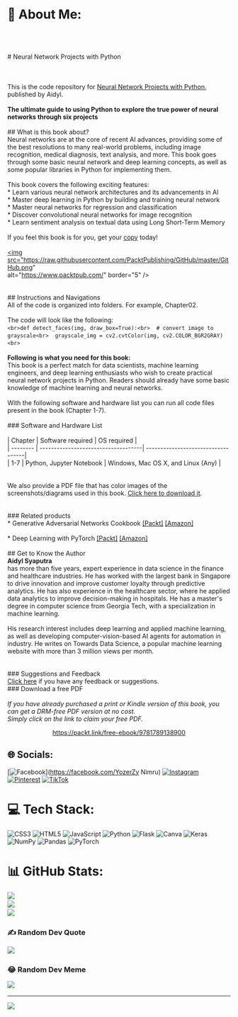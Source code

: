 # 💫 About Me:
<br><br><br># Neural Network Projects with Python<br><br><a href="https://www.packtpub.com/big-data-and-business-intelligence/neural-network-projects-python?utm_source=github&utm_medium=repository"></a><br><br>This is the code repository for [Neural Network Projects with Python](https://www.packtpub.com/big-data-and-business-intelligence/neural-network-projects-python?utm_source=github&utm_medium=repository), published by Aidyl.<br><br>**The ultimate guide to using Python to explore the true power of neural networks through six projects**<br><br>## What is this book about?<br>Neural networks are at the core of recent AI advances, providing some of the best resolutions to many real-world problems, including image recognition, medical diagnosis, text analysis, and more. This book goes through some basic neural network and deep learning concepts, as well as some popular libraries in Python for implementing them.<br><br>This book covers the following exciting features: <br>* Learn various neural network architectures and its advancements in AI<br>* Master deep learning in Python by building and training neural network<br>* Master neural networks for regression and classification<br>* Discover convolutional neural networks for image recognition<br>* Learn sentiment analysis on textual data using Long Short-Term Memory<br><br>If you feel this book is for you, get your [copy](https://www.amazon.com/dp/1789138906) today!<br><br><a href="https://www.packtpub.com/?utm_source=github&utm_medium=banner&utm_campaign=GitHubBanner"><img src="https://raw.githubusercontent.com/PacktPublishing/GitHub/master/GitHub.png" <br>alt="https://www.packtpub.com/" border="5" /></a><br><br><br>## Instructions and Navigations<br>All of the code is organized into folders. For example, Chapter02.<br><br>The code will look like the following:<br>```<br>def detect_faces(img, draw_box=True):<br>  # convert image to grayscale<br>  grayscale_img = cv2.cvtColor(img, cv2.COLOR_BGR2GRAY)<br>```<br><br>**Following is what you need for this book:**<br>	This book is a perfect match for data scientists, machine learning engineers, and deep learning enthusiasts who wish to create practical neural network projects in Python. Readers should already have some basic knowledge of machine learning and neural networks.<br><br>With the following software and hardware list you can run all code files present in the book (Chapter 1-7).<br><br>### Software and Hardware List<br><br>| Chapter  | Software required                   | OS required                        |<br>| -------- | ------------------------------------| -----------------------------------|<br>| 1-7      | Python, Jupyter Notebook            | Windows, Mac OS X, and Linux (Any) |<br><br><br>We also provide a PDF file that has color images of the screenshots/diagrams used in this book. [Click here to download it](https://www.packtpub.com/sites/default/files/downloads/9781789138900_ColorImages.pdf).<br><br><br>### Related products <Other books you may enjoy><br>* Generative Adversarial Networks Cookbook [[Packt]](https://www.packtpub.com/big-data-and-business-intelligence/generative-adversarial-networks-cookbook?utm_source=github&utm_medium=repository&utm_campaign=9781789139907) [[Amazon]](https://www.amazon.com/dp/1789139902)<br><br>* Deep Learning with PyTorch [[Packt]](https://www.packtpub.com/big-data-and-business-intelligence/deep-learning-pytorch?utm_source=github&utm_medium=repository&utm_campaign=9781788624336) [[Amazon]](https://www.amazon.com/dp/1788624335)<br><br>## Get to Know the Author<br>**Aidyl Syaputra**<br>has more than five years, expert experience in data science in the finance and healthcare industries. He has worked with the largest bank in Singapore to drive innovation and improve customer loyalty through predictive analytics. He has also experience in the healthcare sector, where he applied data analytics to improve decision-making in hospitals. He has a master's degree in computer science from Georgia Tech, with a specialization in machine learning.<br><br>His research interest includes deep learning and applied machine learning, as well as developing computer-vision-based AI agents for automation in industry. He writes on Towards Data Science, a popular machine learning website with more than 3 million views per month.<br><br><br>### Suggestions and Feedback<br>[Click here](https://docs.google.com/forms/d/e/1FAIpQLSdy7dATC6QmEL81FIUuymZ0Wy9vH1jHkvpY57OiMeKGqib_Ow/viewform) if you have any feedback or suggestions.<br>### Download a free PDF<br><br> <i>If you have already purchased a print or Kindle version of this book, you can get a DRM-free PDF version at no cost.<br>Simply click on the link to claim your free PDF.</i><br><p align="center"> <a href="https://packt.link/free-ebook/9781789138900">https://packt.link/free-ebook/9781789138900 </a> </p>


## 🌐 Socials:
[![Facebook](https://img.shields.io/badge/Facebook-%231877F2.svg?logo=Facebook&logoColor=white)](https://facebook.com/YozerZy Nimru) [![Instagram](https://img.shields.io/badge/Instagram-%23E4405F.svg?logo=Instagram&logoColor=white)](https://instagram.com/_101leyyx) [![Pinterest](https://img.shields.io/badge/Pinterest-%23E60023.svg?logo=Pinterest&logoColor=white)](https://pinterest.com/Aidyl) [![TikTok](https://img.shields.io/badge/TikTok-%23000000.svg?logo=TikTok&logoColor=white)](https://tiktok.com/@leyxi) 

# 💻 Tech Stack:
![CSS3](https://img.shields.io/badge/css3-%231572B6.svg?style=plastic&logo=css3&logoColor=white) ![HTML5](https://img.shields.io/badge/html5-%23E34F26.svg?style=plastic&logo=html5&logoColor=white) ![JavaScript](https://img.shields.io/badge/javascript-%23323330.svg?style=plastic&logo=javascript&logoColor=%23F7DF1E) ![Python](https://img.shields.io/badge/python-3670A0?style=plastic&logo=python&logoColor=ffdd54) ![Flask](https://img.shields.io/badge/flask-%23000.svg?style=plastic&logo=flask&logoColor=white) ![Canva](https://img.shields.io/badge/Canva-%2300C4CC.svg?style=plastic&logo=Canva&logoColor=white) ![Keras](https://img.shields.io/badge/Keras-%23D00000.svg?style=plastic&logo=Keras&logoColor=white) ![NumPy](https://img.shields.io/badge/numpy-%23013243.svg?style=plastic&logo=numpy&logoColor=white) ![Pandas](https://img.shields.io/badge/pandas-%23150458.svg?style=plastic&logo=pandas&logoColor=white) ![PyTorch](https://img.shields.io/badge/PyTorch-%23EE4C2C.svg?style=plastic&logo=PyTorch&logoColor=white)
# 📊 GitHub Stats:
![](https://github-readme-stats.vercel.app/api?username=Leyxi&theme=prussian&hide_border=false&include_all_commits=true&count_private=false)<br/>
![](https://github-readme-streak-stats.herokuapp.com/?user=Leyxi&theme=prussian&hide_border=false)<br/>
![](https://github-readme-stats.vercel.app/api/top-langs/?username=Leyxi&theme=prussian&hide_border=false&include_all_commits=true&count_private=false&layout=compact)

### ✍️ Random Dev Quote
![](https://quotes-github-readme.vercel.app/api?type=horizontal&theme=radical)

### 😂 Random Dev Meme
<img src='https://randommeme-five.vercel.app/' style="height: 400px;"/>

---
[![](https://visitcount.itsvg.in/api?id=Leyxi&icon=9&color=0)](https://visitcount.itsvg.in)

<!-- Proudly created with GPRM ( https://gprm.itsvg.in ) -->